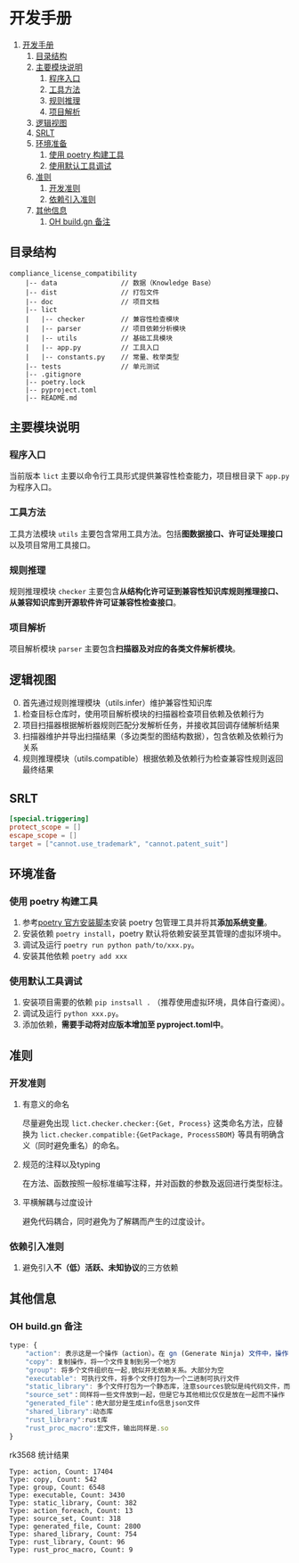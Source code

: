 # 开发手册

1. [开发手册](#开发手册)
   1. [目录结构](#目录结构)
   2. [主要模块说明](#主要模块说明)
      1. [程序入口](#程序入口)
      2. [工具方法](#工具方法)
      3. [规则推理](#规则推理)
      4. [项目解析](#项目解析)
   3. [逻辑视图](#逻辑视图)
   4. [SRLT](#srlt)
   5. [环境准备](#环境准备)
      1. [使用 poetry 构建工具](#使用-poetry-构建工具)
      2. [使用默认工具调试](#使用默认工具调试)
   6. [准则](#准则)
      1. [开发准则](#开发准则)
      2. [依赖引入准则](#依赖引入准则)
   7. [其他信息](#其他信息)
      1. [OH build.gn 备注](#oh-buildgn-备注)


## 目录结构

``` shell
compliance_license_compatibility
    |-- data                // 数据（Knowledge Base）
    |-- dist                // 打包文件
    |-- doc                 // 项目文档
    |-- lict
    |   |-- checker         // 兼容性检查模块
    |   |-- parser          // 项目依赖分析模块
    |   |-- utils           // 基础工具模块
    |   |-- app.py          // 工具入口
    |   |-- constants.py    // 常量、枚举类型
    |-- tests               // 单元测试
    |-- .gitignore
    |-- poetry.lock
    |-- pyproject.toml
    |-- README.md
```

## 主要模块说明

### 程序入口

当前版本 `lict` 主要以命令行工具形式提供兼容性检查能力，项目根目录下 `app.py` 为程序入口。

### 工具方法

工具方法模块 `utils` 主要包含常用工具方法。包括**图数据接口、许可证处理接口**以及项目常用工具接口。

### 规则推理

规则推理模块 `checker` 主要包含**从结构化许可证到兼容性知识库规则推理接口、从兼容知识库到开源软件许可证兼容性检查接口**。

### 项目解析

项目解析模块 `parser` 主要包含**扫描器及对应的各类文件解析模块**。

## 逻辑视图

0. 首先通过规则推理模块（utils.infer）维护兼容性知识库
1. 检查目标仓库时，使用项目解析模块的扫描器检查项目依赖及依赖行为
2. 项目扫描器根据解析器规则匹配分发解析任务，并接收其回调存储解析结果
3. 扫描器维护并导出扫描结果（多边类型的图结构数据），包含依赖及依赖行为关系
4. 规则推理模块（utils.compatible）根据依赖及依赖行为检查兼容性规则返回最终结果

## SRLT

```toml
[special.triggering]
protect_scope = []
escape_scope = []
target = ["cannot.use_trademark", "cannot.patent_suit"]
```

## 环境准备

### 使用 poetry 构建工具

1. 参考[poetry 官方安装脚本](https://python-poetry.org/docs/#installing-with-the-official-installer)安装 poetry 包管理工具并将其**添加系统变量**。
2. 安装依赖 `poetry install`，poetry 默认将依赖安装至其管理的虚拟环境中。
3. 调试及运行 `poetry run python path/to/xxx.py`。
4. 安装其他依赖 `poetry add xxx` 

### 使用默认工具调试

1. 安装项目需要的依赖 `pip instsall .` （推荐使用虚拟环境，具体自行查阅）。
2. 调试及运行 `python xxx.py`。
3. 添加依赖，**需要手动将对应版本增加至 pyproject.toml中**。

## 准则

### 开发准则

1. 有意义的命名

    尽量避免出现 `lict.checker.checker:{Get, Process}` 这类命名方法，应替换为 `lict.checker.compatible:{GetPackage, ProcessSBOM}` 等具有明确含义（同时避免重名）的命名。

2. 规范的注释以及typing

    在方法、函数按照一般标准编写注释，并对函数的参数及返回进行类型标注。

3. 平横解耦与过度设计

    避免代码耦合，同时避免为了解耦而产生的过度设计。

### 依赖引入准则

1. 避免引入**不（低）活跃、未知协议**的三方依赖

## 其他信息

### OH build.gn 备注

```js
type: {
    "action": 表示这是一个操作（action）。在 gn (Generate Ninja) 文件中，操作（action）用于描述需要执行的任务或命令，通常是编译、链接、生成文件等。在这种情况下，它描述了执行某些操作以生成特定的输出文件的步骤。(一般是执行一个脚本)
    "copy": 复制操作，将一个文件复制到另一个地方
    "group": 将多个文件组织在一起,貌似并无依赖关系。大部分为空
    "executable": 可执行文件，将多个文件打包为一个二进制可执行文件
    "static_library": 多个文件打包为一个静态库，注意sources貌似是纯代码文件，而在deps中会指定依赖的其他库或者一些action动作。
    "source_set"：同样将一些文件放到一起，但是它与其他相比仅仅是放在一起而不操作
    "generated_file"：绝大部分是生成info信息json文件
    "shared_library":动态库
    "rust_library":rust库
    "rust_proc_macro":宏文件，输出同样是.so
}
```

rk3568 统计结果

``` 
Type: action, Count: 17404
Type: copy, Count: 542
Type: group, Count: 6548
Type: executable, Count: 3430
Type: static_library, Count: 382
Type: action_foreach, Count: 13
Type: source_set, Count: 318
Type: generated_file, Count: 2800
Type: shared_library, Count: 754
Type: rust_library, Count: 96
Type: rust_proc_macro, Count: 9
```